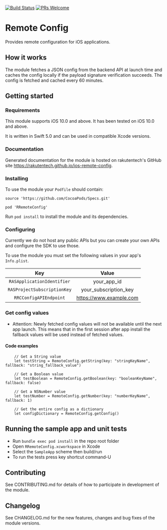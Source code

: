 [![Build Status](https://travis-ci.org/rakutentech/ios-remote-config.svg?branch=master)](https://travis-ci.org/rakutentech/ios-remote-config)
[![PRs Welcome](https://img.shields.io/badge/PRs-welcome-brightgreen.svg?style=flat-square)](http://makeapullrequest.com)


# Remote Config

Provides remote configuration for iOS applications.

## How it works

The module fetches a JSON config from the backend API at launch time and caches the config locally if the payload signature verification succeeds. The config is fetched and cached every 60 minutes.

## Getting started

### Requirements

This module supports iOS 10.0 and above. It has been tested on iOS 10.0 and above.

It is written in Swift 5.0 and can be used in compatible Xcode versions.

### Documentation

Generated documentation for the module is hosted on rakutentech's GitHub site https://rakutentech.github.io/ios-remote-config.

### Installing

To use the module your `Podfile` should contain:

    source 'https://github.com/CocoaPods/Specs.git'

    pod 'RRemoteConfig'

Run `pod install` to install the module and its dependencies.

### Configuring

Currently we do not host any public APIs but you can create your own APIs and configure the SDK to use those.

To use the module you must set the following values in your app's `Info.plist`.

| Key | Value |
| :---: | :---: |
| `RASApplicationIdentifier` | your_app_id |
| `RASProjectSubscriptionKey` | your_subscription_key |
| `RRCConfigAPIEndpoint` | https://www.example.com |

### Get config values

- Attention: Newly fetched config values will not be available until the next app launch. This means that in the first session after app install the fallback values will be used instead of fetched values.

#### Code examples

        // Get a String value
        let testString = RemoteConfig.getString(key: "stringKeyName", fallback: "string_fallback_value")

        // Get a Boolean value
        let testBoolean = RemoteConfig.getBoolean(key: "booleanKeyName", fallback: false)

        // Get a NSNumber value
        let testNumber = RemoteConfig.getNumber(key: "numberKeyName", fallback: 1)

        // Get the entire config as a dictionary
        let configDictionary = RemoteConfig.getConfig()

## Running the sample app and unit tests

- Run `bundle exec pod install` in the repo root folder
- Open `RRemoteConfig.xcworkspace` in Xcode
- Select the `SampleApp` scheme then build/run
- To run the tests press key shortcut command-U

## Contributing

See CONTRIBUTING.md for details of how to participate in development of the module.

## Changelog

See CHANGELOG.md for the new features, changes and bug fixes of the module versions.
